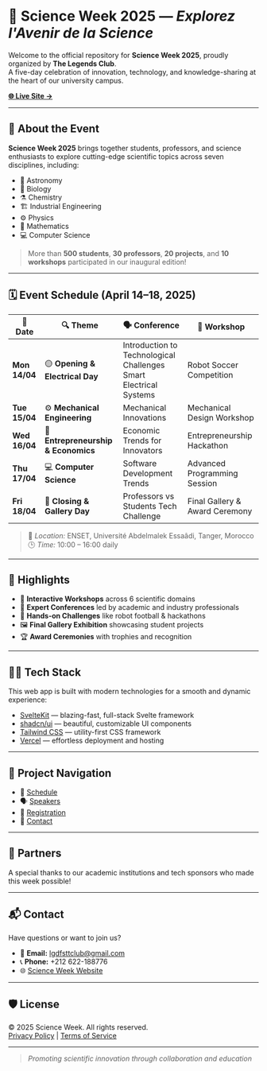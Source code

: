 # 🔬 Science Week 2025 — *Explorez l'Avenir de la Science*

Welcome to the official repository for **Science Week 2025**, proudly organized by **The Legends Club**.  
A five-day celebration of innovation, technology, and knowledge-sharing at the heart of our university campus.

**[🌐 Live Site →](https://github.com/regisx001/scienceweek)**

---

## 📅 About the Event

**Science Week 2025** brings together students, professors, and science enthusiasts to explore cutting-edge scientific topics across seven disciplines, including:

- 🌌 Astronomy
- 🧬 Biology
- ⚗️ Chemistry
- 🏗️ Industrial Engineering
- ⚙️ Physics
- 🧮 Mathematics
- 💻 Computer Science

> More than **500 students**, **30 professors**, **20 projects**, and **10 workshops** participated in our inaugural edition!

---

## 🗓️ Event Schedule (April 14–18, 2025)

| 📅 Date | 🔍 Theme | 🗣️ Conference | 🧪 Workshop |
|--------|----------|---------------|-------------|
| **Mon 14/04** | 🟡 **Opening & Electrical Day** | Introduction to Technological Challenges<br>Smart Electrical Systems | Robot Soccer Competition |
| **Tue 15/04** | ⚙️ **Mechanical Engineering** | Mechanical Innovations | Mechanical Design Workshop |
| **Wed 16/04** | 💼 **Entrepreneurship & Economics** | Economic Trends for Innovators | Entrepreneurship Hackathon |
| **Thu 17/04** | 💻 **Computer Science** | Software Development Trends | Advanced Programming Session |
| **Fri 18/04** | 🏁 **Closing & Gallery Day** | Professors vs Students Tech Challenge | Final Gallery & Award Ceremony |

> 📍 *Location:* ENSET, Université Abdelmalek Essaâdi, Tanger, Morocco  
> 🕒 *Time:* 10:00 – 16:00 daily

---

## 🧪 Highlights

- 🚀 **Interactive Workshops** across 6 scientific domains  
- 🎤 **Expert Conferences** led by academic and industry professionals  
- 🤖 **Hands-on Challenges** like robot football & hackathons  
- 🖼️ **Final Gallery Exhibition** showcasing student projects  
- 🏆 **Award Ceremonies** with trophies and recognition  

---

## 👨‍💻 Tech Stack

This web app is built with modern technologies for a smooth and dynamic experience:

- [SvelteKit](https://kit.svelte.dev/) — blazing-fast, full-stack Svelte framework
- [shadcn/ui](https://ui.shadcn.dev/) — beautiful, customizable UI components
- [Tailwind CSS](https://tailwindcss.com/) — utility-first CSS framework
- [Vercel](https://vercel.com/) — effortless deployment and hosting

---

## 🧭 Project Navigation

- 🔗 [Schedule](#-event-schedule-april-14–18-2025)
- 🗣️ [Speakers](#)
- 📝 [Registration](#)
- 📩 [Contact](#contact)

---

## 🤝 Partners

A special thanks to our academic institutions and tech sponsors who made this week possible!

---

## 📬 Contact

Have questions or want to join us?

- 📧 **Email:** lgdfsttclub@gmail.com  
- 📞 **Phone:** +212 622-188776  
- 🌐 [Science Week Website](https://github.com/regisx001/scienceweek)

---

## 🛡️ License

© 2025 Science Week. All rights reserved.  
[Privacy Policy](#) | [Terms of Service](#)

---

> _Promoting scientific innovation through collaboration and education_


